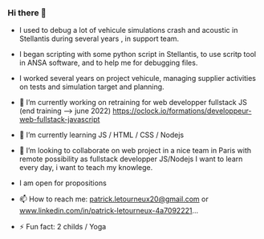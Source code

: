 ### Hi there 👋

<!--
**patrickletourneux/patrickletourneux** is a ✨ _special_ ✨ repository because its `README.md` (this file) appears on your GitHub profile.
- 🤔 I’m looking for help with ...
- 💬 Ask me about ...
- 😄 Pronouns: ...
Here are some ideas to get you started:
-->

- I used to debug a lot of vehicule simulations crash and acoustic in Stellantis during several years , in support team.
- I began scripting with some python script in Stellantis, to use scritp tool in ANSA software, and to help me for debugging files.
- I worked several years on project vehicule, managing supplier activities on tests and simulation target and planning.

- 🔭 I’m currently working on retraining for web developper fullstack JS  (end training --> june 2022)
      https://oclock.io/formations/developpeur-web-fullstack-javascript
- 🌱 I’m currently learning JS / HTML / CSS / Nodejs
- 👯 I’m looking to collaborate on web project in a nice team in Paris with remote possibility as fullstack developper JS/Nodejs
I want to learn every day, i want to teach my knowlege.

-  I am open for propositions 
      
- 📫 How to reach me: patrick.letourneux20@gmail.com  or www.linkedin.com/in/patrick-letourneux-4a7092221...

- ⚡ Fun fact: 2 childs / Yoga 

